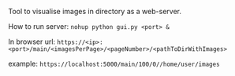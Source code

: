 Tool to visualise images in directory as a web-server.

How to run server:
`nohup python gui.py <port> &`

In browser url:
`https://<ip>:<port>/main/<imagesPerPage>/<pageNumber>/<pathToDirWithImages>`

example: 
`https://localhost:5000/main/100/0//home/user/images`
